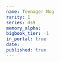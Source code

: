 ```yaml
---
name: Teenager Nog
rarity: 1
series: ds9
memory_alpha:
bigbook_tier: -1
in_portal: true
date:
published: true
---
```



